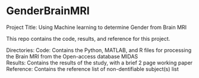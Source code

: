 # GenderBrainMRI

Project Title: Using Machine learning to determine Gender from Brain MRI  

This repo contains the code, results, and reference for this project.

Directories:
Code: Contains the Python, MATLAB, and R files for processing the Brain MRI from the Open-access database MIDAS  
Results: Contains the results of the study, with a brief 2 page working paper
Reference: Contains the reference list of non-dentifiable subject(s) list
